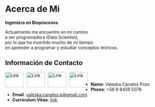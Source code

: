 # Acerca de Mi
**Ingeniera en Bioprocesos** <br>

Actualmente me encuentro en mi camino <br>
a ser programadora (Data Scientist), <br>
por lo que he invertido mucho de mi tiempo <br>
en aprender a programar y estudiar conceptos teóricos.

## Información de Contacto

<a href="https://github.com/vcanalesp"><img alt="Link" src="https://cdn.worldvectorlogo.com/logos/github-icon-1.svg" style="float:left; padding-right:10px " width="60" height="50" ></a>
<a href="https://gitlab.com/vcanalesp"><img alt="Link" src="https://cdn.worldvectorlogo.com/logos/gitlab.svg" style="float:left; padding-right:10px " width="60" height="50" ></a>
<a href="https://www.linkedin.com/in/vcanalesp/"><img alt="Link" src="https://cdn-icons-png.flaticon.com/512/174/174857.png" style="float:left; padding-right:10px " width="60" height="50" ></a>
<a href="https://vcanalesp.github.io/portafolio/"><img alt="Link" src="https://www.freepnglogos.com/uploads/logo-website-png/logo-website-file-globe-icon-svg-wikimedia-commons-21.png" style="float:left; padding-right:10px " width="60" height="50" ></a>
&nbsp;
&nbsp;

- **Name**: Valeska Canales Pozo
- **Phone**: +56 9 8459 5078
- **Email**: valeska.canales.p@gmail.com
- **Curriculum Vitae**: [link](https://gitlab.com/vcanalesp/cv/-/jobs/3113035840/artifacts/file/cv_espanol.pdf)



